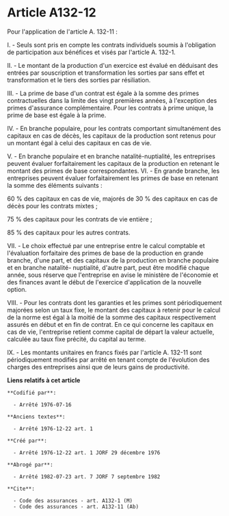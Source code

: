 # Article A132-12

Pour l'application de l'article A. 132-11 :

I. - Seuls sont pris en compte les contrats individuels soumis à l'obligation de participation aux bénéfices et visés par
l'article A. 132-1.

II. - Le montant de la production d'un exercice est évalué en déduisant des entrées par souscription et transformation les
sorties par sans effet et transformation et le tiers des sorties par résiliation.

III. - La prime de base d'un contrat est égale à la somme des primes contractuelles dans la limite des vingt premières
années, à l'exception des primes d'assurance complémentaire. Pour les contrats à prime unique, la prime de base est égale à
la prime.

IV. - En branche populaire, pour les contrats comportant simultanément des capitaux en cas de décès, les capitaux de la
production sont retenus pour un montant égal à celui des capitaux en cas de vie.

V. - En branche populaire et en branche natalité-nuptialité, les entreprises peuvent évaluer forfaitairement les capitaux de
la production en retenant le montant des primes de base correspondantes.    VI. - En grande branche, les entreprises peuvent
évaluer forfaitairement les primes de base en retenant la somme des éléments suivants :

60 % des capitaux en cas de vie, majorés de 30 % des capitaux en cas de décès pour les contrats mixtes ;

75 % des capitaux pour les contrats de vie entière ;

85 % des capitaux pour les autres contrats.

VII. - Le choix effectué par une entreprise entre le calcul comptable et l'évaluation forfaitaire des primes de base de la
production en grande branche, d'une part, et des capitaux de la production en branche populaire et en branche natalité-
nuptialité, d'autre part, peut être modifié chaque année, sous réserve que l'entreprise en avise le ministère de l'économie
et des finances avant le début de l'exercice d'application de la nouvelle option.

VIII. - Pour les contrats dont les garanties et les primes sont périodiquement majorées selon un taux fixe, le montant des
capitaux à retenir pour le calcul de la norme est égal à la moitié de la somme des capitaux respectivement assurés en début
et en fin de contrat. En ce qui concerne les capitaux en cas de vie, l'entreprise retient comme capital de départ la valeur
actuelle, calculée au taux fixe précité, du capital au terme.

IX. - Les montants unitaires en francs fixés par l'article A. 132-11 sont périodiquement modifiés par arrêté en tenant compte
de l'évolution des charges des entreprises ainsi que de leurs gains de productivité.

**Liens relatifs à cet article**

	**Codifié par**:

	  - Arrêté 1976-07-16

	**Anciens textes**:

	  - Arrêté 1976-12-22 art. 1

	**Créé par**:

	  - Arrêté 1976-12-22 art. 1 JORF 29 décembre 1976

	**Abrogé par**:

	  - Arrêté 1982-07-23 art. 7 JORF 7 septembre 1982

	**Cite**:

	  - Code des assurances - art. A132-1 (M)
	  - Code des assurances - art. A132-11 (Ab)

